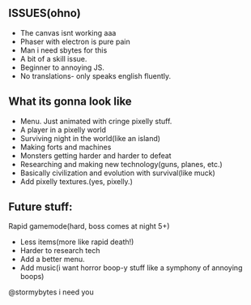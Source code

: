 ## ISSUES(ohno)

- The canvas isnt working aaa
- Phaser with electron is pure pain
- Man i need sbytes for this
- A bit of a skill issue.
- Beginner to annoying JS.
- No translations- only speaks english fluently.

## What its gonna look like

- Menu. Just animated with cringe pixelly stuff.
- A player in a pixelly world
- Surviving night in the world(like an island)
- Making forts and machines
- Monsters getting harder and harder to defeat
- Researching and making new technology(guns, planes, etc.)
- Basically civilization and evolution with survival(like muck)
- Add pixelly textures.(yes, pixelly.)

## Future stuff:

Rapid gamemode(hard, boss comes at night 5+)

- Less items(more like rapid death!)
- Harder to research tech
- Add a better menu.
- Add music(i want horror boop-y stuff like a symphony of annoying boops)

@stormybytes i need you
